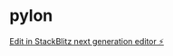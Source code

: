 # pylon

[Edit in StackBlitz next generation editor ⚡️](https://stackblitz.com/~/github.com/AtotheY/pylon)
